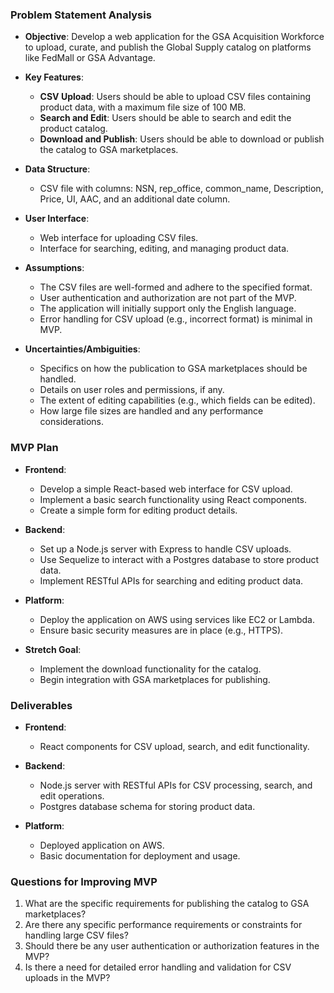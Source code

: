 ### Problem Statement Analysis

- **Objective**: Develop a web application for the GSA Acquisition Workforce to upload, curate, and publish the Global Supply catalog on platforms like FedMall or GSA Advantage.

- **Key Features**:
  - **CSV Upload**: Users should be able to upload CSV files containing product data, with a maximum file size of 100 MB.
  - **Search and Edit**: Users should be able to search and edit the product catalog.
  - **Download and Publish**: Users should be able to download or publish the catalog to GSA marketplaces.

- **Data Structure**:
  - CSV file with columns: NSN, rep_office, common_name, Description, Price, UI, AAC, and an additional date column.

- **User Interface**:
  - Web interface for uploading CSV files.
  - Interface for searching, editing, and managing product data.

- **Assumptions**:
  - The CSV files are well-formed and adhere to the specified format.
  - User authentication and authorization are not part of the MVP.
  - The application will initially support only the English language.
  - Error handling for CSV upload (e.g., incorrect format) is minimal in MVP.

- **Uncertainties/Ambiguities**:
  - Specifics on how the publication to GSA marketplaces should be handled.
  - Details on user roles and permissions, if any.
  - The extent of editing capabilities (e.g., which fields can be edited).
  - How large file sizes are handled and any performance considerations.

### MVP Plan

- **Frontend**:
  - Develop a simple React-based web interface for CSV upload.
  - Implement a basic search functionality using React components.
  - Create a simple form for editing product details.

- **Backend**:
  - Set up a Node.js server with Express to handle CSV uploads.
  - Use Sequelize to interact with a Postgres database to store product data.
  - Implement RESTful APIs for searching and editing product data.

- **Platform**:
  - Deploy the application on AWS using services like EC2 or Lambda.
  - Ensure basic security measures are in place (e.g., HTTPS).

- **Stretch Goal**:
  - Implement the download functionality for the catalog.
  - Begin integration with GSA marketplaces for publishing.

### Deliverables

- **Frontend**:
  - React components for CSV upload, search, and edit functionality.

- **Backend**:
  - Node.js server with RESTful APIs for CSV processing, search, and edit operations.
  - Postgres database schema for storing product data.

- **Platform**:
  - Deployed application on AWS.
  - Basic documentation for deployment and usage.

### Questions for Improving MVP

1. What are the specific requirements for publishing the catalog to GSA marketplaces?
2. Are there any specific performance requirements or constraints for handling large CSV files?
3. Should there be any user authentication or authorization features in the MVP?
4. Is there a need for detailed error handling and validation for CSV uploads in the MVP?